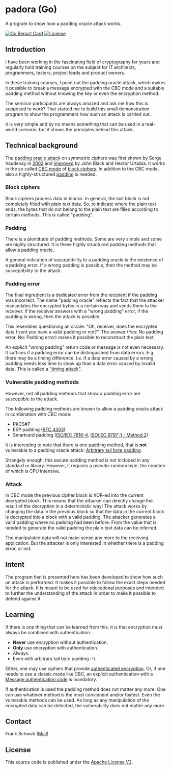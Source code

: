 # padora (Go)

A program to show how a padding oracle attack works.

[![Go Report Card](https://goreportcard.com/badge/github.com/xformerfhs/padora-go)](https://goreportcard.com/report/github.com/xformerfhs/padora-go)
[![License](https://img.shields.io/github/license/xformerfhs/filesigner)](https://github.com/xformerfhs/filesigner/blob/main/LICENSE)

## Introduction

I have been working in the fascinating field of cryptography for years and regularly hold training courses on the subject for IT architects, programmers, testers, project leads and product owners.

In these training courses, I point out the padding oracle attack, which makes it possible to break a message encrypted with the CBC mode and a suitable padding method without knowing the key or even the encryption method.

The seminar participants are always amazed and ask me how this is supposed to work? 
That started me to build this small demonstration program to show the programmers how such an attack is carried out.

It is very simple and by no means something that can be used in a real-world scenario, but it shows the principles behind this attack.

## Technical background

The [padding oracle attack](https://en.wikipedia.org/wiki/Padding_oracle_attack) on symmetric ciphers was first shown by Serge Vaudenay in [2002](https://www.iacr.org/cryptodb/archive/2002/EUROCRYPT/2850/2850.pdf) and [improved](https://www.usenix.org/legacy/event/sec02/full_papers/black/black_html) by John Black and Hector Urtubia.
It works in the so called [CBC mode](https://en.wikipedia.org/wiki/Block_cipher_mode_of_operation#CBC) of [block ciphers](https://en.wikipedia.org/wiki/Block_cipher). 
In addition to the CBC mode, also a highly-structured [padding](https://en.wikipedia.org/wiki/Padding_(cryptography)) is needed.

### Block ciphers

Block ciphers process data in blocks.
In general, the last block is not completely filled with plain text data.
So, to indicate where the plain text ends, the bytes that do not belong to the plain text are filled according to certain methods.
This is called "padding".

### Padding

There is a plentitude of padding methods.
Some are very simple and some are highly structured.
It is these highly structured padding methods that allow a padding oracle.

A general indication of susceptibility to a padding oracle is the existence of a padding error.
If a wrong padding is possible, then the method may be susceptibility to the attack.

### Padding error
The final ingredient is a dedicated error from the recipient if the padding was incorrect.
The name "padding oracle" reflects the fact that the attacker manipulates the encrypted bytes in a certain way and sends them to the receiver.
If the receiver answers with a "wrong padding" error, if the padding is wrong, then the attack is possible.

This resembles questioning an oracle: "Oh, receiver, does the encrypted data I sent you have a valid padding or not?".
The answer (Yes: No padding error, No: Padding error) makes it possible to reconstruct the plain text.

An explicit "wrong padding" return code or message is not even necessary.
It suffices if a padding error can be distinguished from data errors.
E.g. there may be a timing difference.
I.e. if a data error caused by a wrong padding needs less time to show up than a data error caused by invalid data.
This is called a ["timing attack"](https://en.wikipedia.org/wiki/Timing_attack).

### Vulnerable padding methods

However, not all padding methods that show a padding error are susceptible to the attack.

The following padding methods are known to allow a padding oracle attack in combination with CBC mode:

- PKCS#7
- ESP padding ([RFC 4303](https://www.ietf.org/rfc/rfc4303.txt))
- Smartcard padding ([ISO/IEC 7816-4](https://www.iso.org/obp/ui/#iso:std:iso-iec:7816:-4:ed-4:v1:en), [ISO/IEC 9797-1 - Method 2](https://en.wikipedia.org/wiki/ISO/IEC_9797-1)) 

It is interesting to note that there is one padding method, that is **not** vulnerable to a padding oracle attack:
[Arbitrary tail byte padding](https://eprint.iacr.org/2003/098.pdf).

Strangely enough, this secure padding method is not included in any standard or library.
However, it requires a pseudo-random byte, the creation of which is CPU intensive.

### Attack

In CBC mode the previous cipher block is XOR-ed into the current decrypted block.
This means that the attacker can directly change the result of the decryption in a deterministic way!
The attack works by changing the data in the previous block so that the data in the current block is decrypted into a block with a valid padding.
The attacker generates a valid padding where no padding had been before.
From the value that is needed to generate the valid padding the plain text data can be inferred.

The manipulated data will not make sense any more to the receiving application.
But the attacker is only interested in whether there is a padding error, or not.

## Intent

The program that is presented here has been developed to show how such an attack is performed.
It makes it possible to follow the exact steps needed for the attack.
It is meant to be used for educational purposes and intended to further the understanding of the attack in order to make it possible to defend against it.

## Learning

If there is one thing that can be learned from this, it is that encryption must always be combined with authentication.

- **Never** use encryption without authentication.
- **Only** use encryption with authentication.
- Always.
- Even with arbitrary tail byte padding :-).

Either, one may use ciphers that provide [authenticated encryption](https://en.wikipedia.org/wiki/Authenticated_encryption).
Or, if one needs to use a classic mode like CBC, an explicit authentication with a [Message authentication code](https://en.wikipedia.org/wiki/Message_authentication_code) is mandatory.

If authentication is used the padding method does not matter any more.
One can use whatever method is the most convienent and/or fastest.
Even the vulnerable methods can be used.
As long as any manipulation of the encrypted data can be detected, the vulnerability does not matter any more.

## Contact

Frank Schwab ([Mail](mailto:github.sfdhi@slmails.com "Mail"))

## License

This source code is published under the [Apache License V2](https://www.apache.org/licenses/LICENSE-2.0.txt).
